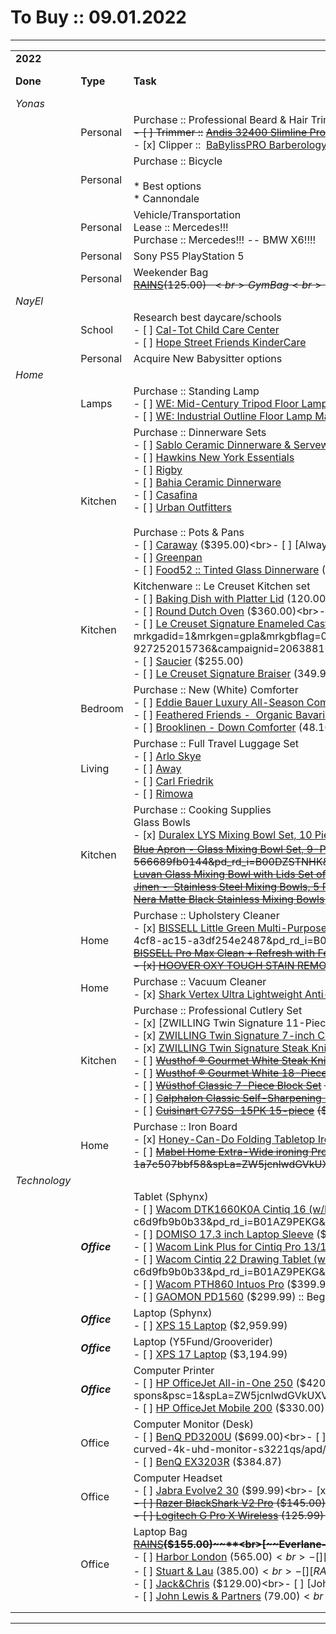 # To Buy :: 09.01.2022

* * *

|     |     |     |     |
| --- | --- | --- | --- |
| **2022** |     |     |     |
| **Done** | **Type** | **Task** | **Buy Date** |
| _Yonas_ |     |     |     |
|     | Personal | Purchase :: Professional Beard & Hair Trimmer<br>~~- [ ] Trimmer ::~~ [~~Andis 32400 Slimline Pro Lithium Ion T-blade Trimmer, Chrome~~](https://www.amazon.com/Andis-Slimline-Pro-T-blade-Trimmer/dp/B01499YQP2) ~~($62.50)~~<br>- [x] Shaver :: [BaBylissPRO® FOILFX02™ Cordless Gold Metal Double Foil](https://www.amazon.com/BaBylissPRO-Foilfx02-Cordless-Metal-Gold/dp/B07SZG537S) ($119.99)<br>- [x] Clipper ::  [BaBylissPRO Barberology MetalFX Series - Outlining Trimmer](https://www.amazon.com/BaBylissPRO-Goldfx-Outlining-Trimmer/dp/B086G5HJ8P/ref=pd_vtp_9/140-6989211-5629809?pd_rd_w=ZA35z&pf_rd_p=96226b5f-2d9a-439b-be45-97603787c682&pf_rd_r=P91Z1XCZGGJ9TZEVZHMF&pd_rd_r=60df5a02-ebce-4f32-ae84-a340f38b045c&pd_rd_wg=6ld7Z&pd_rd_i=B07T2L4V3V&th=1) ($168.18)<br>- [x] Clipper :: [BaBylissPRO® GOLDFX Clipper](https://www.amazon.com/BaBylissPRO-Barberology-GOLDFX-Clipper-FX870G/dp/B07L67KL81) ($219.99) | TBD |
|     | Personal | Purchase :: Bicycle<br><br>* Best options<br>	* Cannondale | TBD |
|     | Personal | Vehicle/Transportation<br>Lease :: Mercedes!!!<br>Purchase :: Mercedes!!! -- BMW X6!!!! | TBD |
|     | Personal | Sony PS5 PlayStation 5 | TBD |
|     | Personal | Weekender Bag<br>[~~RAINS~~](https://www.us.rains.com/products/charger-backpack?variant=39323991736343)~~($125.00)~~<br>Gym Bag<br>- [x] [~~RAINS~~](https://www.us.rains.com/products/charger-backpack?variant=39323991736343)~~($95.00)~~ | TBD |
| _NayEl_ |     |     |     |
|     | School | Research best daycare/schools<br>- [ ] [Cal-Tot Child Care Center](https://cal-tot.com/new-page-2)<br>- [ ] [Hope Street Friends KinderCare](https://www.kindercare.com/our-centers/los-angeles/ca/081081?utm_campaign=kc-lg&utm_source=yelp&utm_medium=pro&utm_keyword=&utm_platform=&utm_matchtype=&utm_adgroupid=&utm_content=81081) | TBD |
|     | Personal | Acquire New Babysitter options | TBD |
| _Home_ |     |     |     |
|     | Lamps | Purchase :: Standing Lamp<br>- [ ] [WE: Mid-Century Tripod Floor Lamp](https://www.westelm.com/products/mid-century-tripod-floor-lamp-w3395/) ($399)<br>- [ ] [WE: Modern LED Marble LED Washer Floor Lamp](https://www.westelm.com/products/modern-led-marble-floor-lamp-w3746/?sku=4649747)  ($459)<br>- [ ] [WE: Industrial Outline Floor Lamp Marble](https://www.westelm.com/products/industrial-outline-floor-lamp-w2895/?sku=8467283) ($399)<br><br>Purchase :: Table Lamp<br>- [ ] [WE: Industrial Outline Table Lamp](https://www.westelm.com/products/industrial-outline-table-lamp-w2892/) ($199) | TBD |
|     | Kitchen | Purchase :: Dinnerware Sets<br>- [ ] [Sablo Ceramic Dinnerware & Serveware](https://food52.com/shop/products/7523-sablo-ceramic-dinnerware)<br>- [ ] [Hawkins New York Essentials](https://food52.com/shop/products/9049-essential-dinnerware)<br>- [ ] [Rigby](https://rigbyhome.com/)<br>- [ ] [Bahia Ceramic Dinnerware](https://food52.com/shop/products/8430-bahia-ceramic-dinnerware)<br>- [ ] [Casafina](https://food52.com/shop/products/7049-modern-pacifica-dinnerware)<br>- [ ] [Urban Outfitters](https://www.urbanoutfitters.com/shop/stone-lava-speckled-12-piece-dining-set?category=dinnerware-sets&color=030&type=REGULAR&size=ONE%20SIZE&quantity=1&utm_medium=affiliates&utm_source=LS&utm_campaign=Architectural%20Digest&utm_term=894999&utm_content=1&ranMID=43176&ranEAID=FFSlEqCCN%2aI&ranSiteID=FFSlEqCCN.I-hUOEt4__84HaFmdU8Ak72Q)<br><br>Purchase :: Pots & Pans<br>- [ ] [Caraway](https://www.carawayhome.com/products/cookware-sets/) ($395.00)<br>- [ ] [Always Pan](https://fromourplace.com/products/always-essential-cooking-pan?utm_source=pepperjam&utm_medium=affiliate&utm_campaign=131940&clickId=3701584010) ($145)<br>- [ ] [Greenpan](https://www.greenpan.us/collections)<br>- [ ] [Food52 :: Tinted Glass Dinnerware](https://food52.com/shop/products/6495-tinted-glass-dinnerware?clickref=1011ligRQmpZ&utm_source=partnerize&utm_medium=affiliate) ($74–$174) | TBD |
|     | Kitchen | Kitchenware :: Le Creuset Kitchen set<br>- [ ] [Baking Dish with Platter Lid](https://www.lecreuset.com/rectangular-dish-with-platter-lid/PG2015.html) ($120.00)<br>- [ ] [Heritage Rectangular Casserole](https://www.lecreuset.com/heritage-rectangular-casserole/PG0705.html) ($115.00)<br>- [ ] [Round Dutch Oven](https://www.lecreuset.com/round-dutch-oven/LS2501.html) ($360.00)<br>- [ ] [Le Creuset Sauteuse, 3.5 Qt](https://www.surlatable.com/le-creuset-35qt-sauteuse/PRO-6560809.html?dwvar_PRO-6560809_color=Cerise) (179.96) <br>- [ ] [Magnetic Wooden Trivet](https://www.lecreuset.com/magnetic-wooden-trivet/WD210-31.html?utm_source=pjn&utm_medium=affiliate&utm_campaign=131940&clickId=3992146558&source=pepperjam) ($50.00 x2)<br>- [ ] [Le Creuset Signature Enameled Cast Iron Double-Burner Skinny Grill](https://www.lecreuset.com/rectangular-skinny-grill-cayenne/L2026N-32797.html) ($195.00)<br>- [ ] [Signature Oval Dutch Oven, 6.75 qt](https://www.surlatable.com/pro-889998-cass-675qt-oval/5939657.html?mrkgadid=1&mrkgen=gpla&mrkgbflag=0&mrkgcat=cat&acctid=21700000001683301&dskeywordid=92700055855847842&lid=92700055855847842&ds_s_kwgid=58700005772057823&ds_s_inventory_feed_id=97700000008343482&dsproductgroupid=927252015736&product_id=5939657&merchid=5755698&prodctry=US&prodlang=en&channel=online&storeid=%257bproduct_store_id%257d&device=c&network=g&matchtype=&locationid=%257bloc_phyiscal_ms%257d&creative=45091876901&targetid=pla-927252015736&campaignid=206388101&adgroupid=9917021141&&affsrcid=AFF0005&utm_source=google&utm_medium=cpc&utm_term=&utm_campaign=206388101&creative=45091876901&device=c&matchtype=&gclid=EAIaIQobChMIlbOH6ovY7gIVAbbICh0ZhAaFEAQYAyABEgIsPPD_BwE&gclsrc=aw.ds) ($384.95)<br>- [ ] [Saucier](https://www.lecreuset.com/saucier/L2557.html) ($255.00)<br>- [ ] [Le Creuset Signature Braiser](https://www.surlatable.com/pro-889873-braiser-35qt-rnd/PRO-889873.html) (349.95) | TBD |
|     | Bedroom | Purchase :: New (White) Comforter<br>- [ ] [Eddie Bauer Luxury All-Season Comforter](https://www.amazon.com/gp/product/B01M5GVC4R/ref=as_li_tl?ie=UTF8&camp=1789&creative=9325&creativeASIN=B01M9GJB8S&linkCode=as2&tag=mattressadv0a-20&linkId=152d92438361136a9de8ba51314ef52a&th=1) (239.99)<br>- [ ] [Feathered Friends -  Organic Bavarian 850 Down Comforter](https://www.amazon.com/gp/product/B01M5GVC4R/ref=as_li_tl?ie=UTF8&camp=1789&creative=9325&creativeASIN=B01M9GJB8S&linkCode=as2&tag=mattressadv0a-20&linkId=152d92438361136a9de8ba51314ef52a&th=1) ($869.00)<br>- [ ] [Feathered Friends - Bavarian 700 Down Comforter](https://featheredfriends.com/products/feathered-friends-bavarian-700-down-comforter?variant=20716969033782) ($799.00)<br>- [ ] [Brooklinen - Down Comforter](https://www.brooklinen.com/products/down-comforter?variant=32865297006682) ($48.10)<br>- [ ] [Garnet Hill Signature White Down Comforter](https://www.garnethill.com/garnet-hill-signature-white-down-comforter/bedding-home/bedding-basics/comforters-duvets/334015?listIndex=3) ($529.00) | TBD |
|     | Living | Purchase :: Full Travel Luggage Set<br>- [ ] [Arlo Skye](https://arloskye.com/collections/shop)<br>- [ ] [Away](https://www.awaytravel.com/shop/suitcases)<br>- [ ] [Carl Friedrik](https://www.carlfriedrik.com/collections/luggage?utm_source=google&utm_medium=cpc&utm_campaign=Google-Search-Luggage-Us&utm_content=Luxury&gclid=CjwKCAjw14uVBhBEEiwAaufYx3y9AaPU80AJVOrIrUsqZ0COjj1_Nrg54obNDPn-1T8XtFFWdbKOdRoCtogQAvD_BwE)<br>- [ ] [Rimowa](https://www.rimowa.com/us/en/home) | TBD |
|     | Kitchen | Purchase :: Cooking Supplies<br>Glass Bowls<br>- [x] [Duralex LYS Mixing Bowl Set, 10 Piece, clear](https://www.amazon.com/Duralex-100010-France-Stackable-10-Piece/dp/B002RL9DMQ?th=1) ($49.99)<br>[~~Anchor Hocking 10 Pc. Nesting Mixing Bowl Set~~](https://www.amazon.com/Anchor-Hocking-Glass-Bowl-Set/dp/B0015QV5QQ?ref_=ast_sto_dp) ~~($45.49)~~<br>[~~Blue Apron - Glass Mixing Bowl Set, 9-Piece~~](https://www.blueapron.com/market/products/glass-mixing-bowl-set) ~~($29.99)~~<br>[~~Duralex Made In France Lys Stackable Clear Bowl, 3.5-Inch~~](https://www.amazon.com/Duralex-France-Stackable-Clear-3-5-Inch/dp/B00DZSTNHK/ref=pd_day0fbt_sccl_1/131-5705128-5915854?pd_rd_w=7He9O&content-id=amzn1.sym.134f9fe5-f651-42b4-bca3-da68afd012fb&pf_rd_p=134f9fe5-f651-42b4-bca3-da68afd012fb&pf_rd_r=T9TEC19D7HDQTSQP72EX&pd_rd_wg=NABtU&pd_rd_r=504f9658-7529-459a-96d9-566689fb0144&pd_rd_i=B00DZSTNHK&psc=1) ~~($26.99)~~<br>[~~Luvan Glass Mixing Bowl with Lids Set of 3 (1.1qt,2.7qt,4.5qt)~~](https://www.amazon.com/Luvan-Mixing-Storage-Cooking-Prepping/dp/B072MQH8B8/ref=sr_1_10?crid=E6WQ51Z4B64E&keywords=best+rated+glass+mixing+bowls&qid=1655953007&s=home-garden&sprefix=best+rated+glass+mixing+bowls%2Cgarden%2C115&sr=1-10) ~~($32.99)~~<br>Stainless Steel Bowls<br>- [x] [Stainless Steel Restaurant Bowls, Set of 4](https://www.crateandbarrel.com/stainless-steel-restaurant-bowls-set-of-4/s455274) ($79.95)<br>[~~Jinen -  Stainless Steel Mixing Bowls, 5 Pc Set~~](https://jinenstore.com/products/sori-yanagi-stainless-steel-mixing-bowls-5-pc-set?currency=USD&variant=32342529081399&utm_medium=cpc&utm_source=google&utm_campaign=Google%20Shopping&gclid=CjwKCAjw-8qVBhANEiwAfjXLrovIw0ydKCAYvtZORELxBZxeCYL0AIYlTfL-KepT_WyjrFctlPWQjBoCfscQAvD_BwE) ~~($217.00)~~<br>[~~Stainless Steel Mixing Bowls (Set of 6)~~](https://www.amazon.com/Stainless-Steel-Mixing-Bowls-Bowl/dp/B01HTYH8YA/ref=zg_bs_289696_1/131-5705128-5915854?pd_rd_i=B0B4PJQHZS&th=1) ~~($30.99)~~<br>[~~Nera Matte Black Stainless Mixing Bowls, Set of 3~~](https://www.crateandbarrel.com/nera-matte-black-stainless-mixing-bowls-set-of-3/s391173) ~~($49.95)~~<br>Bamboo Bowls<br>[~~Bamboozle Nesting Bowls Set – Grey Color~~](https://www.amazon.com/Bamboozle-BZ4332NBT-Seven-Thistle-Nesting/dp/B085HGTX3Z/ref=as_li_ss_tl?ie=UTF8&linkCode=ll1&tag=arfoodbestmixingbowlsrtreonaug20-20&linkId=e42a669b6cd35ae77311c60b33f49355&language=en_US&th=1) ~~($74.99)~~ | TBD |
|     | Home | Purchase :: Upholstery Cleaner<br>- [x] [BISSELL Little Green Multi-Purpose Portable Carpet and Upholstery Cleaner](https://www.amazon.com/Bissell-Multi-Purpose-Portable-Upholstery-1400B/dp/B0016HF5GK?ref_=ast_sto_dp&th=1) ($123.59)<br>		- [x] [Bissell Professional Spot and Stain + Oxy](https://www.amazon.com/Bissell-Professional-Portable-Machine-Formula/dp/B074FRJR9M/ref=pd_bxgy_sccl_1/137-1651999-8973012?pd_rd_w=uCLZQ&content-id=amzn1.sym.7757a8b5-874e-4a67-9d85-54ed32f01737&pf_rd_p=7757a8b5-874e-4a67-9d85-54ed32f01737&pf_rd_r=YGB0QEARGP370RB3FRVD&pd_rd_wg=mQ9Mf&pd_rd_r=a087c3bf-eb4a-4cf8-ac15-a3df254e2487&pd_rd_i=B074FRJR9M&psc=1) ($11.99)<br>		[~~BISSELL Pro Max Clean + Refresh with Febreze~~](https://www.amazon.com/Bissell-Professional-Cleaning-Freshness-2515A/dp/B00DBTQ1ZA/ref=sr_1_5?crid=1XU16BTW5LC6K&keywords=2x+professional+deep+cleansing+formula&qid=1654975126&sprefix=2x+professional+deep+cleaning+formula+%2Caps%2C338&sr=8-5) ~~($22.99)~~<br>Purchase :: Upholstery Spray<br>- [x] [RESOLVE UPHOLSTERY CLEANER & STAIN REMOVER](https://www.amazon.com/dp/B0028OSLAW/ref=emc_b_5_i?tag=georiot-us-default-20&ascsubtag=realhomes-us-5496103884882987000-20&geniuslink=true) ($4.32)<br>- [x] [HOOVER OXY TOUGH STAIN REMOVER](https://www.amazon.com/Hoover-Remover-Pretreat-Upholstery-AH30902/dp/B07RC8B1YB/ref=sr_1_1?crid=16T7505VV4RWI&keywords=HOOVER+OXY+TOUGH+STAIN+REMOVER&qid=1654975622&s=hpc&sprefix=hoover+oxy+tough+stain+remover%2Chpc%2C105&sr=1-1) ($8.79)<br>[~~EARTH FRIENDLY ECOS EVERYDAY STAIN AND ODOR REMOVER~~](https://www.amazon.com/EARTH-FRIENDLY-STAIN-ODOR-REMOVER/dp/B00HWJ1DTY/ref=sr_1_6?crid=3JN4VHXCSH7NU&keywords=EARTH+FRIENDLY+ECOS+EVERYDAY+STAIN+AND+ODOR+REMOVER&qid=1654975657&s=hpc&sprefix=earth+friendly+ecos+everyday+stain+and+odor+remover%2Chpc%2C117&sr=1-6) ~~($15.03)~~ | TBD |
|     | Home | Purchase :: Vacuum Cleaner<br>- [x] [Shark Vertex Ultra Lightweight Anti-Allergen Pet Cordless Stick Vacuum](https://www.amazon.com/Shark-IZ462H-Lightweight-Multi-Tool-Anti-Allergen/dp/B08CC3GWVJ/ref=sr_1_3?crid=2HUJY5C324AYP&keywords=Shark+Vertex+Ultra+Lightweight+Anti-Allergen+Pet+Cordless+Stick+Vacuum&qid=1654976775&sprefix=shark+vertex+ultra+lightweight+anti-allergen+pet+cordless+stick+vacuum%2Caps%2C235&sr=8-3) ($315.00)<br>[~~Hoover ONEPWR Cordless Hand Held Vacuum~~](https://www.amazon.com/dp/B07QF68YTM?tag=aboutcom02thespruce-20&linkCode=ogi&th=1&psc=1&ascsubtag=4066047%7Cn904801f9ea4949c7a7856ae17a22f10a19%7CB07QF68YTM) ~~($86.39)~~ | TBD |
|     | Kitchen | Purchase :: Professional Cutlery Set<br>- [x] [ZWILLING Twin Signature 11-Piece German Knife Set](http://ZWILLING Twin Signature 11-Piece German Knife Set) ($349.95)<br>		- [x] [ZWILLING Twin Signature “Rock & Chop” 2-Piece German Knife Set](https://www.amazon.com/gp/product/B06XGYSNVY/ref=ox_sc_act_title_5?smid=A3RL362QYW1GGX&psc=1) ($109.95)<br>		- [x] [ZWILLING Twin Signature 7-inch Chinese Vegetable Cleaver](https://www.amazon.com/gp/product/B08WR5V8RZ/ref=ox_sc_act_title_4?smid=ATVPDKIKX0DER&psc=1) ($89.99)<br>		- [x] [ZWILLING Twin Signature 2.75-inch Bird's Beak Peeling German Knife](https://www.amazon.com/gp/product/B00MCU5YFC/ref=ox_sc_act_title_3?smid=ATVPDKIKX0DER&th=1) ($29.95)<br>		- [x] [ZWILLING Twin Signature Steak Knife Set of Four](https://www.amazon.com/gp/product/B0006DWIF6/ref=ox_sc_act_title_1?smid=A3RL362QYW1GGX&psc=1) ($89.95) -- (x2)<br>		- [x] [ZWILLING 4-Stage Pull Through Knife Sharpener](https://www.amazon.com/gp/product/B01MXDZ367/ref=ox_sc_act_title_2?smid=ATVPDKIKX0DER&th=1)<br>- [ ] [~~Zwilling Gourmet 14-Piece Knife Set~~](https://www.amazon.com/gp/product/B01MXDZ367/ref=ox_sc_act_title_2?smid=ATVPDKIKX0DER&th=1) ~~($349.95)~~<br>- [ ] [~~Wusthof ® Gourmet White Steak Knives, Set of 4~~](https://www.crateandbarrel.com/wusthof-gourmet-white-steak-knives-set-of-4/s390386) ~~($125.00)  (x2)~~<br>- [ ] [~~Made-In~~](https://madeincookware.com/products/the-knife-set) ~~($346.00)~~<br>- [ ] [~~Wusthof ® Gourmet White 18-Piece Knife Set with Natural Wood Block~~](https://www.crateandbarrel.com/wusthof-gourmet-white-18-piece-knife-set-with-natural-wood-block/s390478) ~~($369.95)~~<br>- [ ] [~~Wüsthof Gourmet 16-Piece Knife Set in Acacia Block, White~~](https://www.williams-sonoma.com/products/wusthof-gourmet-16-piece-knife-set-white/?pkey=cknife-sets) ~~($630.00)~~<br>- [ ] [~~Wüsthof Classic 7-Piece Block Set~~](https://www.surlatable.com/wusthof-classic-7-piece-block-set/PRO-693317.html?irclickid=xT-TDJXqzxyIULHzyER7GTdGUkD2IwRJMzR%3ASY0&irgwc=1&utm_medium=affiliate&utm_source=impact&utm_campaign=Skimbit%20Ltd.) ~~($279.99)~~<br>- [ ] [~~Shun Hikari 7-Piece Knife Block Set~~](https://www.williams-sonoma.com/products/shun-hikari-7-piece-knife-block-set/?catalogId=79&sku=5668681&cm_ven=PLA&cm_cat=Google&cm_pla=Cutlery%20%3E%20Knife%20Sets&region_id=669090&cm_ite=5668681_14574483725&gclid=Cj0KCQjw-pCVBhCFARIsAGMxhAdByr37UEM7ZSBiKWAmKVhX4iHGbHl4xdjiSgyPJ-i2mMXyuQa6AugaAuCzEALw_wcB) ~~($1,279.95)~~<br>- [ ] [~~Calphalon Classic Self-Sharpening 12-Piece~~](https://www.amazon.com/Calphalon-Classic-Self-Sharpening-Cutlery-1932932/dp/B011N5YFK6?th=1&tag=wgtrx164-20&tag=wgtrx164-20&tag=wgtrx164-20&asc_refurl=https://www.wellandgood.com/best-knife-sets/) ~~($170.00)~~<br>- [ ] [~~Shun Premier Blonde 5-Piece~~](https://www.williams-sonoma.com/products/shun-premier-blonde-five-piece-knife-block-set/?clickid=RsM0HGXq2xyIUYvSowSpp0KmUkD2I13FMzR%3ASY0&irgwc=1&cm_cat=10078&cm_ven=afshoppromo&bnrid=3917500&cm_ite=wellandgood.com&cm_pla=ir&irpid=10078) ~~($489.95)~~<br>- [ ] [~~Cuisinart C77SS-15PK 15-piece~~](https://www.amazon.com/Cuisinart-C77SS-15PK-15-Piece-Stainless-Hollow/dp/B00GIBKC3K?tag=wgtrx164-20&asc_refurl=https%3A%2F%2Fwww.wellandgood.com%2Fbest-knife-sets%2F&th=1) ~~($59.90)~~ | TBD |
|     | Home | Purchase :: Iron Board<br>- [x] [Honey-Can-Do Folding Tabletop Ironing](https://www.amazon.com/gp/product/B0924XY3GH/ref=ewc_pr_img_1?smid=ATVPDKIKX0DER&th=1) ($34.99)<br>- [x] [Duuewg Ironing Board Cover](https://www.amazon.com/gp/product/B09F2J86M9/ref=ewc_pr_img_1?smid=A3JJWEVVHE2DUL&psc=1) ($28.98)<br>- [ ] [~~Mabel Home Extra-Wide ironing Pro Board~~](https://www.amazon.com/gp/product/B0924XY3GH/ref=ewc_pr_img_1?smid=ATVPDKIKX0DER&th=1) ~~($138.95)~~<br>- [ ] [~~SAVINA Silicone Rest Pad for Ironing Board~~](https://www.amazon.com/dp/B086WGVRFC/ref=sspa_dk_detail_6?psc=1&pd_rd_i=B086WGVRFC&pd_rd_w=2TrhV&pf_rd_p=b34bfa80-68f6-4e86-a996-32f7afe08deb&pd_rd_wg=wcKOz&pf_rd_r=JAEH16C7JCVYV35TVYBM&pd_rd_r=44d712a4-719d-4271-a4d5-1a7c507bbf58&spLa=ZW5jcnlwdGVkUXVhbGlmaWVyPUFFVU1USDBKVUhHUFEmZW5jcnlwdGVkSWQ9QTA4MzExMzMySVQ5QjRQNzlRVkxQJmVuY3J5cHRlZEFkSWQ9QTA4MDE2MzUxSlJYVjA1TzFPU0EwJndpZGdldE5hbWU9c3BfZGV0YWlsJmFjdGlvbj1jbGlja1JlZGlyZWN0JmRvTm90TG9nQ2xpY2s9dHJ1ZQ==) ~~($7.95)~~ | TBD |
| _Technology_ |     |     |     |
|     | **_Office_** | Tablet (Sphynx)<br>- [ ] [Wacom DTK1660K0A Cintiq 16 (w/Pro Pen)](https://www.amazon.com/Wacom-Cintiq-Drawing-Tablet-DTK1660K0A/dp/B0826XH71M?ref_=ast_sto_dp&th=1) ($668.95)<br>		- [ ] [Wacom Express Key Remote](https://www.amazon.com/Wacom-Express-Remote-Cintiq-ACK411050/dp/B01AZ9PEKG/ref=pd_day0fbt_sccl_2/132-5710466-5897545?pd_rd_w=LFS9f&content-id=amzn1.sym.9a7bb4f0-99f2-4dae-8247-9faa276d7c6a&pf_rd_p=9a7bb4f0-99f2-4dae-8247-9faa276d7c6a&pf_rd_r=RB0TB1N3084RF052K7DP&pd_rd_wg=wRcQq&pd_rd_r=7bf23632-68f3-479c-8fc7-c6d9fb9b0b33&pd_rd_i=B01AZ9PEKG&psc=1) ($86.95) / [HUION Mini KeyDial KD100](https://www.amazon.com/HUION-KD100-Wireless-Shortcut-Customized/dp/B092M9F2R3/ref=sr_1_1_sspa?crid=2DV0VALGG8QWV&keywords=huion+mini+key+dial+kd10&qid=1654704229&sprefix=huion+mini+keydial+kd10%2Caps%2C100&sr=8-1-spons&psc=1&spLa=ZW5jcnlwdGVkUXVhbGlmaWVyPUEyOFpVWExZNThEMlFJJmVuY3J5cHRlZElkPUEwMjkwMTUxMVo5RzlFTFBKTURQUyZlbmNyeXB0ZWRBZElkPUEwMTk3ODY5M1M1OVFWMUUyNzBaUiZ3aWRnZXROYW1lPXNwX2F0ZiZhY3Rpb249Y2xpY2tSZWRpcmVjdCZkb05vdExvZ0NsaWNrPXRydWU=) ($49.99)<br>		- [ ] [Wacom Cintiq Adjustable Stand](https://www.amazon.com/ACK-620K-Wacom-Display-Stand/dp/B01MDM0GOQ/ref=sr_1_3?keywords=wacom+cintiq+16+accessories&qid=1654702404&sr=8-3) ($79.95)<br>		- [ ] [DOMISO 17.3 inch Laptop Sleeve](https://www.amazon.com/dp/B099ZK6WGF/ref=sspa_dk_detail_5?pd_rd_i=B099ZK6WGF&pd_rd_w=2ZGKl&content-id=amzn1.sym.e620829b-a408-427e-99ea-7ac734a316f7&pf_rd_p=e620829b-a408-427e-99ea-7ac734a316f7&pf_rd_r=965GXDPB9410DKARSSH0&pd_rd_wg=2H57I&pd_rd_r=ee88a1e0-9636-4762-b636-52d6a7f3803c&s=pc&spLa=ZW5jcnlwdGVkUXVhbGlmaWVyPUEzR1RNTlRDVjI4SFlDJmVuY3J5cHRlZElkPUEwOTA0MzYyRjFHVDNKVUNXVUJDJmVuY3J5cHRlZEFkSWQ9QTAwNDE1NjIyU1NHMEdKVkJBR1RRJndpZGdldE5hbWU9c3BfZGV0YWlsX3RoZW1hdGljJmFjdGlvbj1jbGlja1JlZGlyZWN0JmRvTm90TG9nQ2xpY2s9dHJ1ZQ&th=1) ($25.99) / [Amazon Basics 17.3-Inch Laptop Sleeve](https://www.amazon.com/AmazonBasics-17-3-Inch-Laptop-Sleeve-Blue/dp/B00LU7BE20?ref_=ast_sto_dp&th=1#) ($12.29)<br>		- [ ] [Wacom Link Plus for Cintiq Pro 13/16](https://www.amazon.com/Wacom-Link-Plus-Cintiq-ACK42819/dp/B07DX9CJFZ?ref_=ast_sto_dp) ($67.99)<br>		- [ ] [Screen Protector for WACOM Cintiq 16](https://www.amazon.com/Screen-Protector-Healing-Texture-Feeling/dp/B08Y5KTY2F/ref=sr_1_6?keywords=wacom+cintiq+16+accessories&qid=1654702404&sr=8-6) ($19.80)<br>- [ ] [Wacom Cintiq 22 Drawing Tablet (w/Pro Pen)](https://www.amazon.com/stores/page/2378D1FE-2297-40CF-B731-7B912F43E911?ingress=0&visitId=4f5af0d5-2c94-4076-b1d6-01a7e9599152) ($1,186.90)<br>		- [ ] [Wacom Express Key Remote](https://www.amazon.com/Wacom-Express-Remote-Cintiq-ACK411050/dp/B01AZ9PEKG/ref=pd_day0fbt_sccl_2/132-5710466-5897545?pd_rd_w=LFS9f&content-id=amzn1.sym.9a7bb4f0-99f2-4dae-8247-9faa276d7c6a&pf_rd_p=9a7bb4f0-99f2-4dae-8247-9faa276d7c6a&pf_rd_r=RB0TB1N3084RF052K7DP&pd_rd_wg=wRcQq&pd_rd_r=7bf23632-68f3-479c-8fc7-c6d9fb9b0b33&pd_rd_i=B01AZ9PEKG&psc=1) ($86.95)<br>- [ ] [Wacom PTH860 Intuos Pro](https://www.amazon.com/Wacom-digital-graphic-drawing-PTH660/dp/B01MTZ9CCD?ie=UTF8&geniuslink=true&linkCode=sl1&tag=ebaqdesign01-20&linkId=c46be6b463f0f7501f94c9f95c0af922&language=en_US&ref_=as_li_ss_tl&th=1) ($399.95) :: Beginner<br>- [ ] [XENCELABS, Drawing Tablet](https://www.amazon.com/dp/B08VNQW8HG?th=1&psc=1&ascsubtag=cbq-ph-1440426469097854200-20&geniuslink=true&linkCode=sl1&tag=ebaqdesign01-20&linkId=815462fb3f9ca83db869ec08f1e5907f&language=en_US&ref_=as_li_ss_tl) ($359.99) :: Beginner<br>- [ ] [GAOMON PD1560](https://www.amazon.com/GAOMON-Display-Drawing-Shortcut-Windows/dp/B075WSRLC6?crid=2D6SBIYOYQUDC&keywords=apple+ipad&qid=1640074032&sprefix=apple+ipa,aps,291&sr=8-1-spons&psc=1&spLa=ZW5jcnlwdGVkUXVhbGlmaWVyPUEzSjFUMENCN1E2VkdZJmVuY3J5cHRlZElkPUEwMzA3Mjc2MVhUNllUNU1CUk9BOSZlbmNyeXB0ZWRBZElkPUEwNjE0MjY3MjI1QkFENVZUWlI3SyZ3aWRnZXROYW1lPXNwX2F0ZiZhY3Rpb249Y2xpY2tSZWRpcmVjdCZkb05vdExvZ0NsaWNrPXRydWU%3D&linkCode=sl1&tag=ebaqdesign01-20&linkId=0207bec6c62cffe5ea7ad18f62a46576&language=en_US&ref_=as_li_ss_tl) ($299.99) :: Beginner | TBD |
|     | **_Office_** | Laptop (Sphynx)<br>- [ ] [XPS 15 Laptop](https://www.dell.com/en-us/shop/dell-laptops/new-xps-15-touch-laptop/spd/xps-15-9510-laptop/xn9510cto220s?view=configurations) ($2,959.99) | TBD |
|     | **_Office_** | Laptop (Y5Fund/Grooverider)<br>- [ ] [XPS 17 Laptop](https://www.dell.com/en-us/shop/laptops/17-new/spd/xps-17-9710-laptop/xn9710cto230s) ($3,194.99) | TBD |
|     | **_Office_** | Computer Printer<br>- [ ] [HP OfficeJet All-in-One 250](https://www.amazon.com/HP-OfficeJet-250-Portable-Wireless/dp/B01HGD8R5S/ref=sr_1_2?dchild=1&keywords=HP+OfficeJet+All-in-One+250&qid=1625265045&sr=8-2) ($420.00)<br>		- [ ] [Mchoi Hard Portable Case](https://www.amazon.com/Mchoi-Portable-Compatible-OfficeJet-Wireless/dp/B083939FW6/ref=sr_1_1_sspa?dchild=1&keywords=HP+OfficeJet+All-in-One+250&qid=1625265045&sr=8-1-spons&psc=1&spLa=ZW5jcnlwdGVkUXVhbGlmaWVyPUEyTFEwR0NVMVo3RzBGJmVuY3J5cHRlZElkPUEwOTMwMzI1MVEzWENLWkk1SVIwNiZlbmNyeXB0ZWRBZElkPUEwODExNzIzT0lFVjlNSkIyTlFLJndpZGdldE5hbWU9c3BfYXRmJmFjdGlvbj1jbGlja1JlZGlyZWN0JmRvTm90TG9nQ2xpY2s9dHJ1ZQ==) ($35.00)<br>- [ ] [HP OfficeJet Mobile 200](https://www.amazon.com/HP-OfficeJet-200-Portable-Wireless/dp/B01HGD8T9M/ref=sr_1_1?dchild=1&keywords=HP+OfficeJet+Mobile+200&qid=1625265307&sr=8-1) ($330.00)<br>		- [ ] [co2CREA Hard Travel Case](https://www.amazon.com/co2crea-OfficeJet-Portable-Wireless-Printing/dp/B07KCP86RQ/ref=pd_bxgy_1/132-1451870-8718821?pd_rd_w=dikK9&pf_rd_p=fd3ebcd0-c1a2-44cf-aba2-bbf4810b3732&pf_rd_r=9RGW4P6JK387D9S8A50W&pd_rd_r=2aa1989a-9d18-42a3-851d-0fd8a77c7bf8&pd_rd_wg=MV5is&pd_rd_i=B07KCP86RQ&psc=1) ($45.00) | TBD |
|     | Office | Computer Monitor (Desk)<br>- [ ] [BenQ PD3200U](https://www.amazon.com/dp/B01MY142C0?tag=georiot-us-default-20&th=1&psc=1&ascsubtag=trd-us-5033932574940657000-20&geniuslink=true) ($699.00)<br>- [ ] [Dell 4K S3221QS Curved Monitor](https://www.dell.com/en-us/shop/dell-32-curved-4k-uhd-monitor-s3221qs/apd/210-axkm/monitors-monitor-accessories?AID=6361382&cjevent=2f17962d697311eb808a03c00a1c0e12&cjdata=MXxOfDB8WXww&gacd=9694607-23736398-5750457-266319267-127795103&dgc=af&VEN1=13502820-6361382-trd-us-5976470363657958000-Future%2520Publishing%2520Limited-https://www.dell.com/en-us/shop/dell-32-curved-4k-uhd-monitor-s3221qs/apd/210-axkm/monitors-monitor-accessories&dclid=CN3E2Py02O4CFYiYAQod5moLSw) ($424.99)<br>- [ ] [BenQ EX3203R](https://www.amazon.com/dp/B07QLWMYFT?tag=georiot-us-default-20&th=1&psc=1&ascsubtag=trd-us-5338656744440607000-20&geniuslink=true) ($384.87) | TBD |
|     | Office | Computer Headset<br>- [ ] [Jabra Evolve2 30](https://www.amazon.com/Jabra-Evolve2-Headset-Stereo-Built/dp/B08WJSLM56/ref=sr_1_2?crid=2EGN7WK1SQ48M&dchild=1&keywords=jabra+evolve2+30+headset&qid=1625262255&sprefix=Jabra+Evolve2%2Caps%2C225&sr=8-2) ($99.99)<br>- [x] [~~Jabra Evolve2 40~~](https://www.amazon.com/Jabra-Evolve2-Wired-Headphones-Stereo/dp/B087RSTPGZ/ref=sr_1_3?crid=2EGN7WK1SQ48M&dchild=1&keywords=jabra+evolve2+30+headset&qid=1625262255&sprefix=Jabra+Evolve2%2Caps%2C225&sr=8-3) ~~(~~**~~$130.00~~**~~)~~<br>- [ ] [Razer BlackShark V2 Pro](https://www.amazon.com/Razer-BlackShark-Wireless-Gaming-Headset/dp/B08FQG96RP/ref=sr_1_1_sspa?dchild=1&keywords=Razer+BlackShark+V2+Pro&qid=1625263266&sr=8-1-spons&psc=1&spLa=ZW5jcnlwdGVkUXVhbGlmaWVyPUFBUzZYTzhZSU1PNUQmZW5jcnlwdGVkSWQ9QTA0Mjg1MDIxNFhJSzFUMU5TUkg2JmVuY3J5cHRlZEFkSWQ9QTA0NzA3NDgzVTQ4VjRYM0g1UkcxJndpZGdldE5hbWU9c3BfYXRmJmFjdGlvbj1jbGlja1JlZGlyZWN0JmRvTm90TG9nQ2xpY2s9dHJ1ZQ==) ($145.00)<br>- [ ] [Corsair HS60 Haptic](https://www.amazon.com/Corsair-Removable-Microphone-Compatible-Discord-Certified/dp/B08JFYW4CK/ref=sr_1_1?dchild=1&keywords=Corsair+HS60+Haptic&qid=1625263364&sr=8-1) ($129.99)<br>- [ ] [Logitech G Pro X Wireless](https://www.amazon.com/Logitech-Gaming-Headset-Blue-Technology/dp/B07PDFBJZD/ref=sr_1_3?dchild=1&keywords=Logitech+G+Pro+X&qid=1625263471&sr=8-3) ($125.99)<br>Headphones<br>- [x] [~~V-Moda M-200 ANC~~](https://www.amazon.com/V-MODA-Cancelling-Bluetooth-Headphones-Phone-Call/dp/B08RDXPW83) ~~(~~**~~$499.99~~**~~)~~ | TBD |
|     | Office | Laptop Bag<br>[~~RAINS~~](https://www.us.rains.com/products/charger-backpack?variant=39323991736343)**~~($155.00)~~**<br>[~~Everlane~~](https://www.everlane.com/products/mens-modern-snap-backpack-reverse-denim?utm_source=pepperjam&utm_medium=2-112669&utm_campaign=21181&clickId=3657419825)**~~($31.00)~~**<br>- [ ] [Harbor London](https://www.harberlondon.com/products/laptop-briefcase?variant=30305729970287) ($565.00)<br>- [ ] [Linjer](https://www.linjer.co/collections/men-leather-goods/products/the-soft-briefcase?sscid=81k5_orl1d) ($489.00)<br>- [ ] [Stuart & Lau](https://stuartandlau.com/collections/all-products/products/the-cary-briefcase-double-navy-and-tan) ($385.00)<br>- [ ] [RAINS](https://www.us.rains.com/products/charger-backpack?variant=39323991736343) ($155.00)<br>- [ ] [Jack&Chris](https://www.amazon.com/Jack-Chris-Handmade-Briefcase-Messenger/dp/B01GRMLOX6?ref_=ast_sto_dp&th=1&psc=1) ($129.00)<br>- [ ] [Johnny Fly Co](https://johnnyfly.com/products/leather-laptop-sling-bag?variant=8321074241&cmp_id=11616562706&adg_id=116129615991&kwd=&device=c&gclid=CjwKCAjw3riIBhAwEiwAzD3TiT77vHcPgRty8atX0D7Bazn459FsQDKAWHvzYz0emy2kFCgCWqmikhoCTj0QAvD_BwE) ($140.00)<br>- [ ] [John Lewis & Partners](https://www.johnlewis.com/john-lewis-partners-turin-leather-briefcase/navy/p5541898) ($79.00)<br>- [ ] [Carl Friedrik](https://www.carlfriedrik.com/products/palissy-briefcase-slim-leather-briefcase?variant=13647270772838) ($770.00) | TBD |
|     |     |     |     |
|     |     |     |     |

* * *
